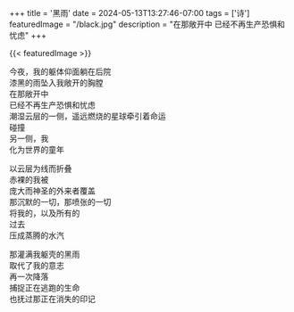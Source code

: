 +++
title = '黑雨'
date = 2024-05-13T13:27:46-07:00
tags = ['诗']
featuredImage = "/black.jpg"
description = "在那敞开中 已经不再生产恐惧和忧虑"
+++

 {{< featuredImage >}}
 
今夜，我的躯体仰面躺在后院  
漆黑的雨坠入我敞开的胸膛  
在那敞开中  
已经不再生产恐惧和忧虑  
潮湿云层的一侧，遥远燃烧的星球牵引着命运  
碰撞  
另一侧，我  
化为世界的童年  


以云层为线而折叠  
赤裸的我被  
庞大而神圣的外来者覆盖  
那沉默的一切，那喷张的一切  
将我的，以及所有的  
过去  
压成蒸腾的水汽  


那灌满我躯壳的黑雨  
取代了我的意志  
再一次降落  
捕捉正在逃跑的生命  
也抚过那正在消失的印记  


